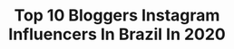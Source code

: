 ---
title: Top 10 Bloggers Instagram Influencers In Brazil In 2020
description: >-
  Find top bloggers Instagram influencers in Brazil in 2020. Most popular hashtags: #lookdodia #moda #fashionista #style.
platform: Instagram
profiles:
  - username: "driellydrudi"
    fullname: >-
      Drielly Drudi
    location: "Brazil"
    followers: 905958
    engagement: 1125
    commentsToLikes: 0.724212
    id: ck15r24pe5rib0i19d485722o
    verified: false
    hashtags: "#familiadrudichallenge"
  - username: "barbara_dayaana"
    fullname: >-
      Bárbara Dayana
    location: "Brazil"
    followers: 83932
    engagement: 643
    commentsToLikes: 0.282600
    id: ck5q5d8l3scmr0i1126ox80bs
    verified: false
    hashtags: "#blog, #makeuptutorial, #totalblack, #energiapositiva"
  - username: "steffany_borges"
    fullname: >-
      Steffany Borges 🇧🇷
    location: "Brazil"
    followers: 1352413
    engagement: 556
    commentsToLikes: 0.606094
    id: ck0u198ebw4xr0i19kixs6r69
    verified: false
    hashtags: "#maisquentemaisfresh, #neutrogena, #gimslowchallenge, #salonline"
  - username: "suelenmelloo"
    fullname: >-
      S U E L E N  M E L L O
    location: "Brazil"
    followers: 47808
    engagement: 501
    commentsToLikes: 0.346947
    id: ck0w3u050v9rz0i19kcyzqi7z
    verified: false
    hashtags: "#passofundo, #brows, #eyebrows, #cursoonline"
  - username: "mynameisglenn"
    fullname: >-
      Glena Martins
    location: "Brazil"
    followers: 53361
    engagement: 761
    commentsToLikes: 0.031760
    id: ck15uamvum8in0i192xp32jik
    verified: false
    hashtags: "#40tena, #tbt, #momjeans, #motelrocks"
  - username: "anthoniathomazinisovete"
    fullname: >-
      Anthônia Tommasini
    location: "Brazil"
    followers: 3654
    engagement: 1690
    commentsToLikes: 0.403244
    id: ck8tbdv0lv9ne0j78ml8boe3n
    verified: false
    hashtags: "#babyanth, #brasilemquarentena, #empatia, #modelomirim"
  - username: "gecombr"
    fullname: >-
      Geovana Freitas | Moda Cristã🎀
    location: "Brazil"
    followers: 16161
    engagement: 580
    commentsToLikes: 0.222142
    id: ck8t1ex85vi5v0j7840819vjo
    verified: false
    hashtags: "#ccbmoda, #ccbmocidade, #moda, #sdv"
  - username: "saracastroneves"
    fullname: >-
      Welcome To My World ☀️
    location: "Brazil"
    followers: 3220
    engagement: 1525
    commentsToLikes: 0.558753
    id: ck8ta8g4hqu0k0j787howgz4m
    verified: false
    hashtags: "#love, #selfie, #winteroutfit, #bloggerstyle"
  - username: "alynelimamendonca"
    fullname: >-
      • Alyne Mendonça 👩🏼‍⚕️
    location: "Brazil"
    followers: 37269
    engagement: 332
    commentsToLikes: 0.285492
    id: ck8t5m1ntaheu0j78tk5qql48
    verified: false
    hashtags: "#oculosdesol, #corinthians, #goiasemais, #meninasdegrife"
  - username: "aricamargo_"
    fullname: >-
      Ariane Camargo
    location: "Brazil"
    followers: 16265
    engagement: 435
    commentsToLikes: 0.462266
    id: ck8tdru1n4jld0j78ksp7j4px
    verified: false
    hashtags: "#ficaemcasa, #empatia"
---